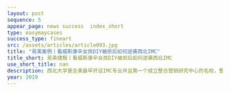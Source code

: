 ```yaml
---
layout: post
sequence: 5
appear_page: news success  index_short
type: easymaycases
success_type: fineart
src: /assets/articles/article093.jpg
title: "易美案例丨看威斯康辛女孩DIY被拒后如何逆袭西北IMC"
title_short: 易美捷报丨看威斯康辛女孩DIY被拒后如何逆袭西北IMC 
use_short_title: nan
description: 西北大学是全美最早开设IMC专业并且第一个成立整合营销研究中心的名校，整合营销之父Don Schuitz就是研究中心资深导师之一。新闻学院之下的IMC整合营销传媒专业（Integrated Marketing Communications）稳居全美市场与传媒类专排TOP1（号称营销界鼻祖），可以说是所有学习市场与传媒的学生的终极梦想，
year: 2019
---
```



